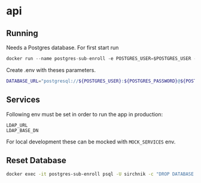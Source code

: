 # api

## Running

Needs a Postgres database. For first start run

```ts
docker run --name postgres-sub-enroll -e POSTGRES_USER=$POSTGRES_USER -e POSTGRES_PASSWORD=$POSTGRES_PASSWORD -p 5432:5432 -v /var/lib/data -d postgres:alpine
```

Create .env with theses parameters.

```bash
DATABASE_URL="postgresql://${POSTGRES_USER}:${POSTGRES_PASSWORD}@${POSTGRES_HOST}:${POSTGRES_PORT}/${POSTGRES_DB}"
```

## Services

Following env must be set in order to run the app in production:

```
LDAP_URL
LDAP_BASE_DN
```

For local development these can be mocked with `MOCK_SERVICES` env.

## Reset Database

```bash
docker exec -it postgres-sub-enroll psql -U sirchnik -c "DROP DATABASE postgres;"
```
